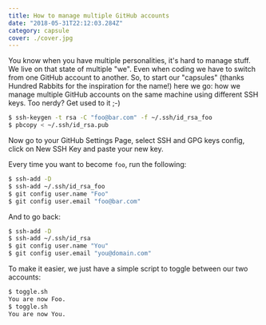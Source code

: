 ```yaml
---
title: How to manage multiple GitHub accounts
date: "2018-05-31T22:12:03.284Z"
category: capsule
cover: ./cover.jpg
---
```


You know when you have multiple personalities, it's hard to manage stuff. We
live on that state of multiple "we". Even when coding we have to switch from
one GitHub account to another. So, to start our "capsules" (thanks Hundred
Rabbits for the inspiration for the name!) here we go: how we manage multiple
GitHub accounts on the same machine using different SSH keys. Too nerdy? Get
used to it ;-)

```bash
$ ssh-keygen -t rsa -C "foo@bar.com" -f ~/.ssh/id_rsa_foo
$ pbcopy < ~/.ssh/id_rsa.pub
```

Now go to your GitHub Settings Page, select SSH and GPG keys config, click on
New SSH Key and paste your new key.

Every time you want to become `foo`, run the following:

```bash
$ ssh-add -D
$ ssh-add ~/.ssh/id_rsa_foo
$ git config user.name "Foo"
$ git config user.email "foo@bar.com"
```

And to go back:

```bash
$ ssh-add -D
$ ssh-add ~/.ssh/id_rsa
$ git config user.name "You"
$ git config user.email "you@domain.com"
```

To make it easier, we just have a simple script to toggle between our two
accounts:

```bash
$ toggle.sh
You are now Foo.
$ toggle.sh
You are now You.
```


